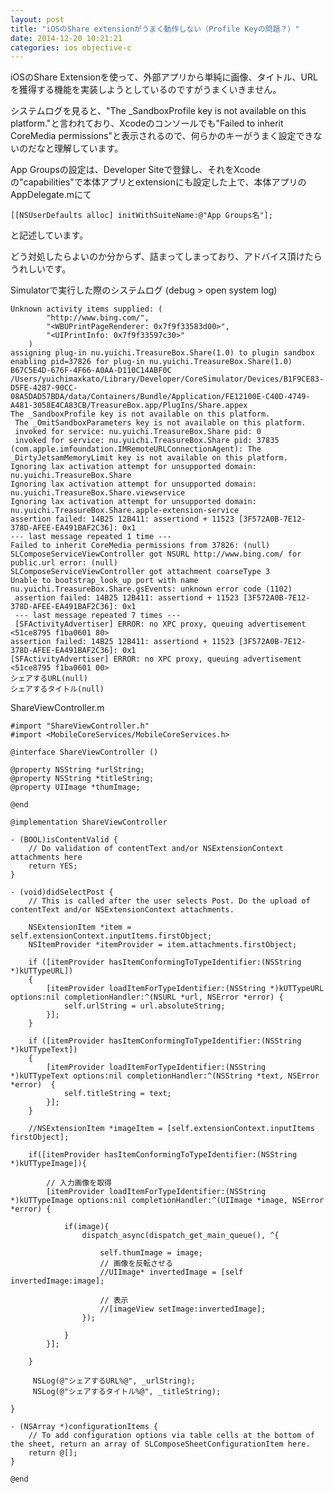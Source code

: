 ```yaml
---
layout: post
title: "iOSのShare extensionがうまく動作しない（Profile Keyの問題？）"
date: 2014-12-20 10:21:21
categories: ios objective-c
---
```

<p>iOSのShare Extensionを使って、外部アプリから単純に画像、タイトル、URLを獲得する機能を実装しようとしているのですがうまくいきません。</p>

<p>システムログを見ると、"The _SandboxProfile key is not available on this platform."と言われており、Xcodeのコンソールでも"Failed to inherit CoreMedia permissions"と表示されるので、何らかのキーがうまく設定できないのだなと理解しています。</p>

<p>App Groupsの設定は、Developer Siteで登録し、それをXcodeの"capabilities"で本体アプリとextensionにも設定した上で、本体アプリのAppDelegate.mにて</p>

<pre><code>[[NSUserDefaults alloc] initWithSuiteName:@"App Groups名"];
</code></pre>

<p>と記述しています。</p>

<p>どう対処したらよいのか分からず、詰まってしまっており、アドバイス頂けたらうれしいです。</p>

<p>Simulatorで実行した際のシステムログ (debug > open system log)</p>

<pre><code>Unknown activity items supplied: (
        "http://www.bing.com/",
        "&lt;WBUPrintPageRenderer: 0x7f9f33583d00&gt;",
        "&lt;UIPrintInfo: 0x7f9f33597c30&gt;"
    )
assigning plug-in nu.yuichi.TreasureBox.Share(1.0) to plugin sandbox
enabling pid=37826 for plug-in nu.yuichi.TreasureBox.Share(1.0) B67C5E4D-676F-4F66-A0AA-D110C14ABF0C /Users/yuichimaxkato/Library/Developer/CoreSimulator/Devices/B1F9CE83-D5FE-4287-90CC-08A5DAD57BDA/data/Containers/Bundle/Application/FE12100E-C40D-4749-A481-3058E4CA83CB/TreasureBox.app/PlugIns/Share.appex
The _SandboxProfile key is not available on this platform.
 The _OmitSandboxParameters key is not available on this platform.
 invoked for service: nu.yuichi.TreasureBox.Share pid: 0
 invoked for service: nu.yuichi.TreasureBox.Share pid: 37835
(com.apple.imfoundation.IMRemoteURLConnectionAgent): The _DirtyJetsamMemoryLimit key is not available on this platform.
Ignoring lax activation attempt for unsupported domain: nu.yuichi.TreasureBox.Share
Ignoring lax activation attempt for unsupported domain: nu.yuichi.TreasureBox.Share.viewservice
Ignoring lax activation attempt for unsupported domain: nu.yuichi.TreasureBox.Share.apple-extension-service
assertion failed: 14B25 12B411: assertiond + 11523 [3F572A0B-7E12-378D-AFEE-EA491BAF2C36]: 0x1
--- last message repeated 1 time ---
Failed to inherit CoreMedia permissions from 37826: (null)
SLComposeServiceViewController got NSURL http://www.bing.com/ for public.url error: (null)
SLComposeServiceViewController got attachment coarseType 3
Unable to bootstrap_look_up port with name nu.yuichi.TreasureBox.Share.gsEvents: unknown error code (1102)
 assertion failed: 14B25 12B411: assertiond + 11523 [3F572A0B-7E12-378D-AFEE-EA491BAF2C36]: 0x1
 --- last message repeated 7 times ---
 [SFActivityAdvertiser] ERROR: no XPC proxy, queuing advertisement &lt;51ce8795 f1ba0601 80&gt;
assertion failed: 14B25 12B411: assertiond + 11523 [3F572A0B-7E12-378D-AFEE-EA491BAF2C36]: 0x1
[SFActivityAdvertiser] ERROR: no XPC proxy, queuing advertisement &lt;51ce8795 f1ba0601 00&gt;
シェアするURL(null)
シェアするタイトル(null)
</code></pre>

<p>ShareViewController.m</p>

<pre><code>#import "ShareViewController.h"
#import &lt;MobileCoreServices/MobileCoreServices.h&gt;

@interface ShareViewController ()

@property NSString *urlString;
@property NSString *titleString;
@property UIImage *thumImage;

@end

@implementation ShareViewController

- (BOOL)isContentValid {
    // Do validation of contentText and/or NSExtensionContext attachments here
    return YES;
}

- (void)didSelectPost {
    // This is called after the user selects Post. Do the upload of contentText and/or NSExtensionContext attachments.

    NSExtensionItem *item = self.extensionContext.inputItems.firstObject;
    NSItemProvider *itemProvider = item.attachments.firstObject;

    if ([itemProvider hasItemConformingToTypeIdentifier:(NSString *)kUTTypeURL])
    {
        [itemProvider loadItemForTypeIdentifier:(NSString *)kUTTypeURL options:nil completionHandler:^(NSURL *url, NSError *error) {
            self.urlString = url.absoluteString;
        }];
    }

    if ([itemProvider hasItemConformingToTypeIdentifier:(NSString *)kUTTypeText])
    {
        [itemProvider loadItemForTypeIdentifier:(NSString *)kUTTypeText options:nil completionHandler:^(NSString *text, NSError *error)  {
            self.titleString = text;
        }];
    }

    //NSExtensionItem *imageItem = [self.extensionContext.inputItems firstObject];

    if([itemProvider hasItemConformingToTypeIdentifier:(NSString *)kUTTypeImage]){

        // 入力画像を取得
        [itemProvider loadItemForTypeIdentifier:(NSString *)kUTTypeImage options:nil completionHandler:^(UIImage *image, NSError *error) {

            if(image){
                dispatch_async(dispatch_get_main_queue(), ^{

                    self.thumImage = image;
                    // 画像を反転させる
                    //UIImage* invertedImage = [self invertedImage:image];

                    // 表示
                    //[imageView setImage:invertedImage];
                });

            }
        }];

    }

     NSLog(@"シェアするURL%@", _urlString);
     NSLog(@"シェアするタイトル%@", _titleString);

}

- (NSArray *)configurationItems {
    // To add configuration options via table cells at the bottom of the sheet, return an array of SLComposeSheetConfigurationItem here.
    return @[];
}

@end
</code></pre>
